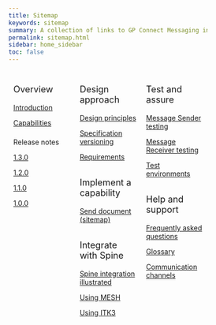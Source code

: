 ```yaml
---
title: Sitemap
keywords: sitemap
summary: A collection of links to GP Connect Messaging information
permalink: sitemap.html
sidebar: home_sidebar
toc: false
---
```

<style>
* {
  box-sizing: border-box;
}

/* Create three equal columns that floats next to each other */
.column {
  float: left;
  width: 33.33%;
  padding: 10px;

}

/* Clear floats after the columns */
.row:after {
  content: "";
  display: table;
  clear: both;
}
</style>

<div class="row">
  <div class="column">
   <p style="font-size:18px">Overview</p>
    	<p><a href="index.html">Introduction</a></p>
    	<p><a href="overview_priority_capabilities.html">Capabilities</a></p>
	<p style="padding-top:8px">Release notes</p>
    	<p><a href="overview_release_notes_1_3_0.html">1.3.0</a></p>
    	<p><a href="overview_release_notes_1_2_0.html">1.2.0</a></p>
    	<p><a href="overview_release_notes_1_1_0.html">1.1.0</a></p>
    	<p><a href="overview_release_notes_1_0_0.html">1.0.0</a></p>          
  </div>
  <div class="column">
    <p style="font-size:18px">Design approach</p>
    	<p><a href="design_principles.html">Design principles</a></p>
	<p><a href="design_product_versioning.html.html">Specification versioning</a></p>
	<p><a href="design_requirements.html">Requirements</a></p>    
    <p style="font-size:18px; padding-top:15px">Implement a capability</p>
    	<p><a href="sitemap_send_document.html">Send document (sitemap)</a></p>
    <p style="font-size:18px; padding-top:15px">Integrate with Spine</p>
    	<p><a href="integration_illustrated.html">Spine integration illustrated</a></p>
	<p><a href="integration_mesh.html">Using MESH</a></p>
	<p><a href="integration_itk3.html">Using ITK3</a></p>	
  </div>
  <div class="column">
    <p style="font-size:18px">Test and assure</p>
    	<p><a href="testing_sender.html">Message Sender testing</a></p>
	<p><a href="testing_receiver.html">Message Receiver testing</a></p>
	<p><a href="testing_environments.html">Test environments</a></p>
    <p style="font-size:18px; padding-top:15px">Help and support</p>
    	<p><a href="support_faq.html">Frequently asked questions</a></p>
    	<p><a href="overview_glossary.html">Glossary</a></p>
    	<p><a href="support_communications.html">Communication channels</a></p>
  </div>
</div>
